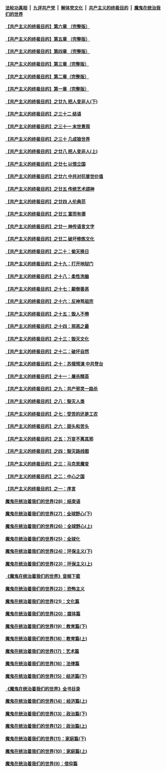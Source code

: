 

####  [法轮功真相](../../../../basic/blob/master/README.md?t=06071101) &nbsp;|&nbsp; [九评共产党](../../../../9ping.md/blob/master/README.md?t=06071101) &nbsp;|&nbsp; [解体党文化](../../../../jtdwh.md/blob/master/README.md?t=06071101)  &nbsp;|&nbsp; [共产主义的终极目的](../../../../gczydzjmd.md/blob/master/README.md?t=06071101) &nbsp;|&nbsp; [魔鬼在统治我们的世界](../../../../mgztzwmdsj.md/blob/master/README.md?t=06071101) 

#### [【共产主义的终极目的】第六章 （完整版）](../pages/nsc422/n11428913.md?t=06071101) 

#### [【共产主义的终极目的】第五章 （完整版）](../pages/nsc422/n11428912.md?t=06071101) 

#### [【共产主义的终极目的】第四章 （完整版）](../pages/nsc422/n11428907.md?t=06071101) 

#### [【共产主义的终极目的】第三章（完整版）](../pages/nsc422/n11428848.md?t=06071101) 

#### [【共产主义的终极目的】第二章（完整版）](../pages/nsc422/n11428831.md?t=06071101) 

#### [【共产主义的终极目的】第一章（完整版）](../pages/nsc422/n11417651.md?t=06071101) 

#### [【共产主义的终极目的】之廿九 把人变非人(下)](../pages/nsc422/n11344140.md?t=06071101) 

#### [【共产主义的终极目的】之三十二 结语](../pages/nsc422/n11360535.md?t=06071101) 

#### [【共产主义的终极目的】之三十一 末世景观](../pages/nsc422/n11351129.md?t=06071101) 

#### [【共产主义的终极目的】之三十 几成狼世界](../pages/nsc422/n11348280.md?t=06071101) 

#### [【共产主义的终极目的】之廿八 把人变非人(上)](../pages/nsc422/n11340492.md?t=06071101) 

#### [【共产主义的终极目的】之廿七 以恨立国](../pages/nsc422/n11336944.md?t=06071101) 

#### [【共产主义的终极目的】之廿六 中共对抗普世价值](../pages/nsc422/n11324785.md?t=06071101) 

#### [【共产主义的终极目的】之廿五 传统艺术颂神](../pages/nsc422/n11296396.md?t=06071101) 

#### [【共产主义的终极目的】之廿四 人伦典范](../pages/nsc422/n11296397.md?t=06071101) 

#### [【共产主义的终极目的】之廿三 富而有德](../pages/nsc422/n11283598.md?t=06071101) 

#### [【共产主义的终极目的】之廿一 神传语言文字](../pages/nsc422/n11263265.md?t=06071101) 

#### [【共产主义的终极目的】之廿二 破坏修炼文化](../pages/nsc422/n11245728.md?t=06071101) 

#### [【共产主义的终极目的】之二十：偷天换日](../pages/nsc422/n11238846.md?t=06071101) 

#### [【共产主义的终极目的】之十九：打开地狱门](../pages/nsc422/n11206376.md?t=06071101) 

#### [【共产主义的终极目的】之十八：柔性洗脑](../pages/nsc422/n11199994.md?t=06071101) 

#### [【共产主义的终极目的】之十七：颠倒善恶](../pages/nsc422/n11179782.md?t=06071101) 

#### [【共产主义的终极目的】之十六：反神骂祖宗](../pages/nsc422/n11166798.md?t=06071101) 

#### [【共产主义的终极目的】之十五：毁人不倦](../pages/nsc422/n11166792.md?t=06071101) 

#### [【共产主义的终极目的】之十四：邪恶之最](../pages/nsc422/n11150249.md?t=06071101) 

#### [【共产主义的终极目的】之十三：毁灭文化](../pages/nsc422/n11135227.md?t=06071101) 

#### [【共产主义的终极目的】之十二：破坏自然](../pages/nsc422/n11135214.md?t=06071101) 

#### [【共产主义的终极目的】之十：苏俄预演 中共登台](../pages/nsc422/n11118424.md?t=06071101) 

#### [【共产主义的终极目的】之十一：屠杀精英](../pages/nsc422/n11118442.md?t=06071101) 

#### [【共产主义的终极目的】之九：共产邪灵一路杀](../pages/nsc422/n11114139.md?t=06071101) 

#### [【共产主义的终极目的】之八：毁灭人类](../pages/nsc422/n11108503.md?t=06071101) 

#### [【共产主义的终极目的】之七：受苦的还是工农](../pages/nsc422/n11101809.md?t=06071101) 

#### [【共产主义的终极目的】之六：甜头和苦头](../pages/nsc422/n11096971.md?t=06071101) 

#### [【共产主义的终极目的】之五：万变不离其邪](../pages/nsc422/n11091285.md?t=06071101) 

#### [【共产主义的终极目的】之四：毁灭路线图](../pages/nsc422/n11086284.md?t=06071101) 

#### [【共产主义的终极目的】之三：马克思魔变](../pages/nsc422/n11061941.md?t=06071101) 

#### [【共产主义的终极目的】之二：中心之国](../pages/nsc422/n11047728.md?t=06071101) 

#### [【共产主义的终极目的】之一：序言](../pages/nsc422/n11086077.md?t=06071101) 

#### [魔鬼在统治着我们的世界(28)：结束语](../pages/nsc422/n10936246.md?t=06071101) 

#### [魔鬼在统治着我们的世界(27)：全球野心(下)](../pages/nsc422/n10928319.md?t=06071101) 

#### [魔鬼在统治着我们的世界(26)：全球野心(上)](../pages/nsc422/n10900318.md?t=06071101) 

#### [魔鬼在统治着我们的世界(25)：全球化](../pages/nsc422/n10788205.md?t=06071101) 

#### [魔鬼在统治着我们的世界(24)：环保主义(下)](../pages/nsc422/n10695307.md?t=06071101) 

#### [魔鬼在统治着我们的世界(23)：环保主义(上)](../pages/nsc422/n10688613.md?t=06071101) 

#### [《魔鬼在统治着我们的世界》音频下载](../pages/nsc422/n10635553.md?t=06071101) 

#### [魔鬼在统治着我们的世界(22)：恐怖主义](../pages/nsc422/n10614727.md?t=06071101) 

#### [魔鬼在统治着我们的世界(21)：文化篇](../pages/nsc422/n10597706.md?t=06071101) 

#### [魔鬼在统治着我们的世界(20)：媒体篇](../pages/nsc422/n10586579.md?t=06071101) 

#### [魔鬼在统治着我们的世界(19)：教育篇(下)](../pages/nsc422/n10564808.md?t=06071101) 

#### [魔鬼在统治着我们的世界(18)：教育篇(上)](../pages/nsc422/n10526970.md?t=06071101) 

#### [魔鬼在统治着我们的世界(17)：艺术篇](../pages/nsc422/n10499093.md?t=06071101) 

#### [魔鬼在统治着我们的世界(16)：法律篇](../pages/nsc422/n10485969.md?t=06071101) 

#### [魔鬼在统治着我们的世界(15)：经济篇(下)](../pages/nsc422/n10469975.md?t=06071101) 

#### [《魔鬼在统治着我们的世界》全书目录](../pages/nsc422/n10464261.md?t=06071101) 

#### [魔鬼在统治着我们的世界(14)：经济篇(上)](../pages/nsc422/n10457370.md?t=06071101) 

#### [魔鬼在统治着我们的世界(13)：政治篇(下)](../pages/nsc422/n10448270.md?t=06071101) 

#### [魔鬼在统治着我们的世界(12)：政治篇(上)](../pages/nsc422/n10444576.md?t=06071101) 

#### [魔鬼在统治着我们的世界(11)：家庭篇(下)](../pages/nsc422/n10440961.md?t=06071101) 

#### [魔鬼在统治着我们的世界(10)：家庭篇(上)](../pages/nsc422/n10435448.md?t=06071101) 

#### [魔鬼在统治着我们的世界(9)：信仰篇](../pages/nsc422/n10432159.md?t=06071101) 

